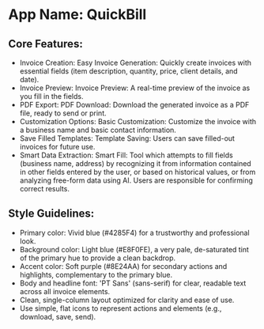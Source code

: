 # **App Name**: QuickBill

## Core Features:

- Invoice Creation: Easy Invoice Generation: Quickly create invoices with essential fields (item description, quantity, price, client details, and date).
- Invoice Preview: Invoice Preview: A real-time preview of the invoice as you fill in the fields.
- PDF Export: PDF Download: Download the generated invoice as a PDF file, ready to send or print.
- Customization Options: Basic Customization: Customize the invoice with a business name and basic contact information.
- Save Filled Templates: Template Saving: Users can save filled-out invoices for future use.
- Smart Data Extraction: Smart Fill: Tool which attempts to fill fields (business name, address) by recognizing it from information contained in other fields entered by the user, or based on historical values, or from analyzing free-form data using AI. Users are responsible for confirming correct results.

## Style Guidelines:

- Primary color: Vivid blue (#4285F4) for a trustworthy and professional look.
- Background color: Light blue (#E8F0FE), a very pale, de-saturated tint of the primary hue to provide a clean backdrop.
- Accent color: Soft purple (#8E24AA) for secondary actions and highlights, complementary to the primary blue.
- Body and headline font: 'PT Sans' (sans-serif) for clear, readable text across all invoice elements.
- Clean, single-column layout optimized for clarity and ease of use.
- Use simple, flat icons to represent actions and elements (e.g., download, save, send).